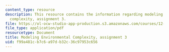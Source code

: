 ```yaml
---
content_type: resource
description: This resource contains the information regarding modeling environmental
  complexity, assignment 3.
file: https://ol-ocw-studio-app-production.s3.amazonaws.com/courses/12-086-modeling-environmental-complexity-fall-2014/f99a481cb7c6a97db32c36c97953c656_MIT12_086F14_PS3.pdf
file_type: application/pdf
resourcetype: Document
title: Modeling Environmental Complexity, assignment 3
uid: f99a481c-b7c6-a97d-b32c-36c97953c656
---
```

